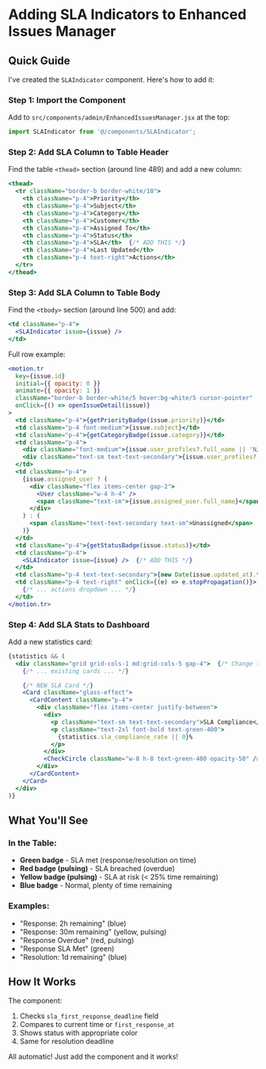 # Adding SLA Indicators to Enhanced Issues Manager

## Quick Guide

I've created the `SLAIndicator` component. Here's how to add it:

### Step 1: Import the Component

Add to `src/components/admin/EnhancedIssuesManager.jsx` at the top:

```javascript
import SLAIndicator from '@/components/SLAIndicator';
```

### Step 2: Add SLA Column to Table Header

Find the table `<thead>` section (around line 489) and add a new column:

```jsx
<thead>
  <tr className="border-b border-white/10">
    <th className="p-4">Priority</th>
    <th className="p-4">Subject</th>
    <th className="p-4">Category</th>
    <th className="p-4">Customer</th>
    <th className="p-4">Assigned To</th>
    <th className="p-4">Status</th>
    <th className="p-4">SLA</th>  {/* ADD THIS */}
    <th className="p-4">Last Updated</th>
    <th className="p-4 text-right">Actions</th>
  </tr>
</thead>
```

### Step 3: Add SLA Column to Table Body

Find the `<tbody>` section (around line 500) and add:

```jsx
<td className="p-4">
  <SLAIndicator issue={issue} />
</td>
```

Full row example:
```jsx
<motion.tr
  key={issue.id}
  initial={{ opacity: 0 }}
  animate={{ opacity: 1 }}
  className="border-b border-white/5 hover:bg-white/5 cursor-pointer"
  onClick={() => openIssueDetail(issue)}
>
  <td className="p-4">{getPriorityBadge(issue.priority)}</td>
  <td className="p-4 font-medium">{issue.subject}</td>
  <td className="p-4">{getCategoryBadge(issue.category)}</td>
  <td className="p-4">
    <div className="font-medium">{issue.user_profiles?.full_name || 'N/A'}</div>
    <div className="text-sm text-text-secondary">{issue.user_profiles?.email || 'N/A'}</div>
  </td>
  <td className="p-4">
    {issue.assigned_user ? (
      <div className="flex items-center gap-2">
        <User className="w-4 h-4" />
        <span className="text-sm">{issue.assigned_user.full_name}</span>
      </div>
    ) : (
      <span className="text-text-secondary text-sm">Unassigned</span>
    )}
  </td>
  <td className="p-4">{getStatusBadge(issue.status)}</td>
  <td className="p-4">
    <SLAIndicator issue={issue} />  {/* ADD THIS */}
  </td>
  <td className="p-4 text-text-secondary">{new Date(issue.updated_at).toLocaleDateString()}</td>
  <td className="p-4 text-right" onClick={(e) => e.stopPropagation()}>
    {/* ... actions dropdown ... */}
  </td>
</motion.tr>
```

### Step 4: Add SLA Stats to Dashboard

Add a new statistics card:

```jsx
{statistics && (
  <div className="grid grid-cols-1 md:grid-cols-5 gap-4">  {/* Change to 5 columns */}
    {/* ... existing cards ... */}

    {/* NEW SLA Card */}
    <Card className="glass-effect">
      <CardContent className="p-4">
        <div className="flex items-center justify-between">
          <div>
            <p className="text-sm text-text-secondary">SLA Compliance</p>
            <p className="text-2xl font-bold text-green-400">
              {statistics.sla_compliance_rate || 0}%
            </p>
          </div>
          <CheckCircle className="w-8 h-8 text-green-400 opacity-50" />
        </div>
      </CardContent>
    </Card>
  </div>
)}
```

## What You'll See

### In the Table:
- **Green badge** - SLA met (response/resolution on time)
- **Red badge (pulsing)** - SLA breached (overdue)
- **Yellow badge (pulsing)** - SLA at risk (< 25% time remaining)
- **Blue badge** - Normal, plenty of time remaining

### Examples:
- "Response: 2h remaining" (blue)
- "Response: 30m remaining" (yellow, pulsing)
- "Response Overdue" (red, pulsing)
- "Response SLA Met" (green)
- "Resolution: 1d remaining" (blue)

## How It Works

The component:
1. Checks `sla_first_response_deadline` field
2. Compares to current time or `first_response_at`
3. Shows status with appropriate color
4. Same for resolution deadline

All automatic! Just add the component and it works!
